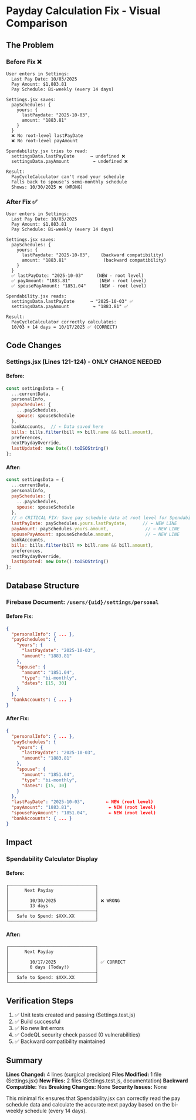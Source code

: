 # Payday Calculation Fix - Visual Comparison

## The Problem

### Before Fix ❌
```
User enters in Settings:
  Last Pay Date: 10/03/2025
  Pay Amount: $1,883.81
  Pay Schedule: Bi-weekly (every 14 days)

Settings.jsx saves:
  paySchedules: {
    yours: {
      lastPaydate: "2025-10-03",
      amount: "1883.81"
    }
  }
  ❌ No root-level lastPayDate
  ❌ No root-level payAmount

Spendability.jsx tries to read:
  settingsData.lastPayDate      → undefined ❌
  settingsData.payAmount         → undefined ❌

Result:
  PayCycleCalculator can't read your schedule
  Falls back to spouse's semi-monthly schedule
  Shows: 10/30/2025 ❌ (WRONG)
```

### After Fix ✅
```
User enters in Settings:
  Last Pay Date: 10/03/2025
  Pay Amount: $1,883.81
  Pay Schedule: Bi-weekly (every 14 days)

Settings.jsx saves:
  paySchedules: {
    yours: {
      lastPaydate: "2025-10-03",    (backward compatibility)
      amount: "1883.81"              (backward compatibility)
    }
  }
  ✅ lastPayDate: "2025-10-03"     (NEW - root level)
  ✅ payAmount: "1883.81"           (NEW - root level)
  ✅ spousePayAmount: "1851.04"     (NEW - root level)

Spendability.jsx reads:
  settingsData.lastPayDate      → "2025-10-03" ✅
  settingsData.payAmount         → "1883.81" ✅

Result:
  PayCycleCalculator correctly calculates:
  10/03 + 14 days = 10/17/2025 ✅ (CORRECT)
```

## Code Changes

### Settings.jsx (Lines 121-124) - ONLY CHANGE NEEDED

#### Before:
```javascript
const settingsData = {
  ...currentData,
  personalInfo,
  paySchedules: {
    ...paySchedules,
    spouse: spouseSchedule
  },
  bankAccounts,  // ← Data saved here
  bills: bills.filter(bill => bill.name && bill.amount),
  preferences,
  nextPaydayOverride,
  lastUpdated: new Date().toISOString()
};
```

#### After:
```javascript
const settingsData = {
  ...currentData,
  personalInfo,
  paySchedules: {
    ...paySchedules,
    spouse: spouseSchedule
  },
  // 🔥 CRITICAL FIX: Save pay schedule data at root level for Spendability.jsx
  lastPayDate: paySchedules.yours.lastPaydate,      // ← NEW LINE
  payAmount: paySchedules.yours.amount,              // ← NEW LINE
  spousePayAmount: spouseSchedule.amount,            // ← NEW LINE
  bankAccounts,
  bills: bills.filter(bill => bill.name && bill.amount),
  preferences,
  nextPaydayOverride,
  lastUpdated: new Date().toISOString()
};
```

## Database Structure

### Firebase Document: `/users/{uid}/settings/personal`

#### Before Fix:
```json
{
  "personalInfo": { ... },
  "paySchedules": {
    "yours": {
      "lastPaydate": "2025-10-03",
      "amount": "1883.81"
    },
    "spouse": {
      "amount": "1851.04",
      "type": "bi-monthly",
      "dates": [15, 30]
    }
  },
  "bankAccounts": { ... }
}
```

#### After Fix:
```json
{
  "personalInfo": { ... },
  "paySchedules": {
    "yours": {
      "lastPaydate": "2025-10-03",
      "amount": "1883.81"
    },
    "spouse": {
      "amount": "1851.04",
      "type": "bi-monthly",
      "dates": [15, 30]
    }
  },
  "lastPayDate": "2025-10-03",        ← NEW (root level)
  "payAmount": "1883.81",              ← NEW (root level)
  "spousePayAmount": "1851.04",        ← NEW (root level)
  "bankAccounts": { ... }
}
```

## Impact

### Spendability Calculator Display

#### Before:
```
┌─────────────────────────────────┐
│      Next Payday                │
│                                 │
│        10/30/2025               │ ❌ WRONG
│        13 days                  │
├─────────────────────────────────┤
│   Safe to Spend: $XXX.XX        │
└─────────────────────────────────┘
```

#### After:
```
┌─────────────────────────────────┐
│      Next Payday                │
│                                 │
│        10/17/2025               │ ✅ CORRECT
│        0 days (Today!)          │
├─────────────────────────────────┤
│   Safe to Spend: $XXX.XX        │
└─────────────────────────────────┘
```

## Verification Steps

1. ✅ Unit tests created and passing (Settings.test.js)
2. ✅ Build successful
3. ✅ No new lint errors
4. ✅ CodeQL security check passed (0 vulnerabilities)
5. ✅ Backward compatibility maintained

## Summary

**Lines Changed:** 4 lines (surgical precision)
**Files Modified:** 1 file (Settings.jsx)
**New Files:** 2 files (Settings.test.js, documentation)
**Backward Compatible:** Yes
**Breaking Changes:** None
**Security Issues:** None

This minimal fix ensures that Spendability.jsx can correctly read the pay schedule data and calculate the accurate next payday based on the bi-weekly schedule (every 14 days).
